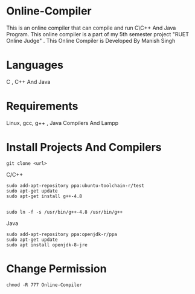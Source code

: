 

# Online-Compiler

This is an online compiler that can compile and run C\C++ And Java Program. This online compiler is a part of my 5th semester project
"RUET Online Judge" . This Online Compiler is Developed By Manish Singh

# Languages
C , C++ And Java

# Requirements

Linux, gcc, g++ , Java Compilers And Lampp


# Install Projects And Compilers

```
git clone <url>

```

C/C++
```
sudo add-apt-repository ppa:ubuntu-toolchain-r/test
sudo apt-get update
sudo apt-get install g++-4.8


sudo ln -f -s /usr/bin/g++-4.8 /usr/bin/g++

```

Java
```
sudo add-apt-repository ppa:openjdk-r/ppa  
sudo apt-get update   
sudo apt install openjdk-8-jre
```
# Change Permission
```
chmod -R 777 Online-Compiler
```


